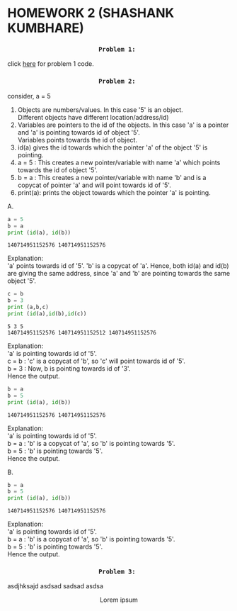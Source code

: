 # HOMEWORK 2 (SHASHANK KUMBHARE) #  

### <p align="center">```Problem 1: ```</p>  
	
click [here](./problem1.py) for problem 1 code.  
	
### <p align="center">```Problem 2: ```</p>  


consider, a = 5  
1.	Objects are numbers/values. In this case '5' is an object.  
	Different objects have different location/address/id)
2.	Variables are pointers to the id of the objects. In this case 'a' is a pointer and 'a' is pointing towards id of object '5'.  
	Variables points towards the id of object.  
3. id(a) gives the id towards which the pointer 'a' of the object '5' is pointing.    
4. a = 5 : This creates a new pointer/variable with name 'a' which points towards the id of object '5'.  
5. b = a : This creates a new pointer/variable with name 'b' and is a copycat of pointer 'a' and will point towards id of '5'.  
6. print(a): prints the object towards which the pointer 'a' is pointing.  
	
A.  
```python
a = 5  
b = a  
print (id(a), id(b))
```
```  
140714951152576 140714951152576   
```		
Explanation:  
'a' points towards id of '5'. 'b' is a copycat of 'a'. Hence, both id(a) and id(b) are giving the same address, since 'a' and 'b' are pointing towards the same object '5'.  	  
   
```python		  
c = b  
b = 3  
print (a,b,c)  
print (id(a),id(b),id(c))  
```	
```			   
5 3 5  
140714951152576 140714951152512 140714951152576  
```	
Explanation:  
'a' is pointing towards id of '5'.  
c = b : 'c' is a copycat of 'b', so 'c' will point towards id of '5'.   
b = 3 : Now, b is pointing towards id of '3'.  
Hence the output.  
  
```python		  
b = a  
b = 5  
print (id(a), id(b))  
```
```				  
140714951152576 140714951152576  
```		  
Explanation:  
'a' is pointing towards id of '5'.  
b = a : 'b' is a copycat of 'a', so 'b' is pointing towards '5'.  
b = 5 : 'b' is pointing towards '5'.  
Hence the output.  
  
B.    
```python		  
b = a  
b = 5  
print (id(a), id(b))  
```
```				
140714951152576 140714951152576  
```  
Explanation:  
'a' is pointing towards id of '5'.  
b = a : 'b' is a copycat of 'a', so 'b' is pointing towards '5'.  
b = 5 : 'b' is pointing towards '5'.  
Hence the output.  

### <p align="center">```Problem 3: ```</p>  
asdjhksajd
asdsad
sadsad
asdsa

<p align="center">Lorem ipsum</p>





